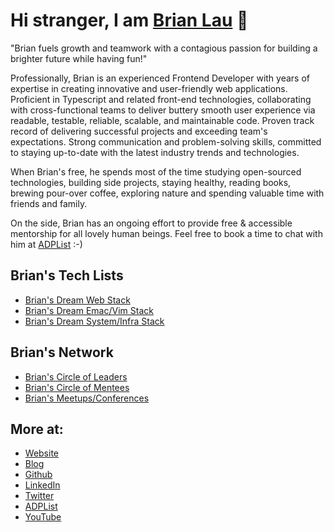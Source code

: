 # Hi stranger, I am [Brian Lau](https://brian-lau.ca/about) 👋

<!--
**wtLau/wtlau** is a ✨ _special_ ✨ repository because its `README.md` (this file) appears on your GitHub profile.

Here are some ideas to get you started:

- 🔭 I’m currently working on ...
- 🌱 I’m currently learning ...
- 👯 I’m looking to collaborate on ...
- 🤔 I’m looking for help with ...
- 💬 Ask me about ...
- 📫 How to reach me: ...
- 😄 Pronouns: ...
- ⚡ Fun fact: ...
-->

"Brian fuels growth and teamwork with a contagious passion for building a brighter future while having fun!"

Professionally, Brian is an experienced Frontend Developer with years of expertise in creating innovative and user-friendly web applications. Proficient in Typescript and related front-end technologies, collaborating with cross-functional teams to deliver buttery smooth user experience via readable, testable, reliable, scalable, and maintainable code. Proven track record of delivering successful projects and exceeding team's expectations. Strong communication and problem-solving skills, committed to staying up-to-date with the latest industry trends and technologies.

When Brian's free, he spends most of the time studying open-sourced technologies, building side projects, staying healthy, reading books, brewing pour-over coffee, exploring nature and spending valuable time with friends and family.

On the side, Brian has an ongoing effort to provide free & accessible mentorship for all lovely human beings. Feel free to book a time to chat with him at [ADPList](https://adplist.org/mentors/brian-lau) :-)

## Brian's Tech Lists

- [Brian's Dream Web Stack](https://github.com/stars/wtLau/lists/brian-s-dream-web-stack)
- [Brian's Dream Emac/Vim Stack](https://github.com/stars/wtLau/lists/brian-s-dream-emac-vim-stack)
- [Brian's Dream System/Infra Stack](https://github.com/stars/wtLau/lists/brian-s-dream-system-infra-stack)

## Brian's Network

- [Brian's Circle of Leaders](https://github.com/stars/wtLau/lists/brian-s-circle-of-leaders)
- [Brian's Circle of Mentees](https://github.com/stars/wtLau/lists/brian-s-circle-ofmentees)
- [Brian's Meetups/Conferences](https://github.com/stars/wtLau/lists/brian-s-meetups-conferences)

## More at:

- [Website](https://www.brian-lau.ca)
- [Blog](https://www.brian-lau.ca/blog)
- [Github](https://www.github.com/wtlau)
- [LinkedIn](https://www.linkedin.com/in/brian-lau/)
- [Twitter](https://twitter.com/brian_wtLau)
- [ADPList](https://adplist.org/mentors/brian-lau)
- [YouTube](https://www.youtube.com/@brian-lau)     
